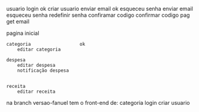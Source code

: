usuario
    login                      ok
    criar usuario 
        enviar email           ok
    esqueceu senha
        enviar email           
        esqueceu senha
        redefinir senha
    confiramar codigo
    confirmar codigo pag
    get email

pagina inicial

    categoria                  ok
        editar categoria

    despesa
        editar despesa
        notificação despesa

        
    receita
        editar receita


na branch versao-fanuel tem o front-end de:
    categoria
    login
    criar usuario